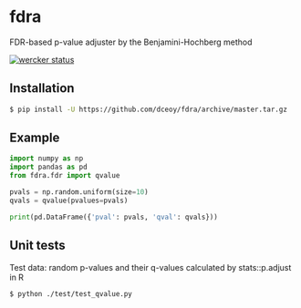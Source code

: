 fdra
====

FDR-based p-value adjuster by the Benjamini-Hochberg method

[![wercker status](https://app.wercker.com/status/72d47378ed8e3fbef1adacfa30801f15/s/master "wercker status")](https://app.wercker.com/project/byKey/72d47378ed8e3fbef1adacfa30801f15)

Installation
------------

```sh
$ pip install -U https://github.com/dceoy/fdra/archive/master.tar.gz
```

Example
-------

```python
import numpy as np
import pandas as pd
from fdra.fdr import qvalue

pvals = np.random.uniform(size=10)
qvals = qvalue(pvalues=pvals)

print(pd.DataFrame({'pval': pvals, 'qval': qvals}))
```

Unit tests
----------

Test data: random p-values and their q-values calculated by stats::p.adjust in R

```sh
$ python ./test/test_qvalue.py
```
